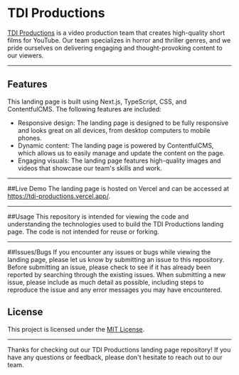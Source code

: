 # TDI Productions

[TDI Productions](https://www.youtube.com/@tdiproductions3181) is a video production team that creates high-quality short films for YouTube. Our team specializes in horror and thriller genres, and we pride ourselves on delivering engaging and thought-provoking content to our viewers.

---

## Features

This landing page is built using Next.js, TypeScript, CSS, and ContentfulCMS. The following features are included:

- Responsive design: The landing page is designed to be fully responsive and looks great on all devices, from desktop computers to mobile phones.
- Dynamic content: The landing page is powered by ContentfulCMS, which allows us to easily manage and update the content on the page.
- Engaging visuals: The landing page features high-quality images and videos that showcase our team's skills and work.

---

##Live Demo
The landing page is hosted on Vercel and can be accessed at https://tdi-productions.vercel.app/.

---
##Usage
This repository is intended for viewing the code and understanding the technologies used to build the TDI Productions landing page. The code is not intended for reuse or forking.

---
##Issues/Bugs
If you encounter any issues or bugs while viewing the landing page, please let us know by submitting an issue to this repository. Before submitting an issue, please check to see if it has already been reported by searching through the existing issues. When submitting a new issue, please include as much detail as possible, including steps to reproduce the issue and any error messages you may have encountered.

## License

This project is licensed under the [MIT License](LICENSE.md).

---

Thanks for checking out our TDI Productions landing page repository! If you have any questions or feedback, please don't hesitate to reach out to our team.